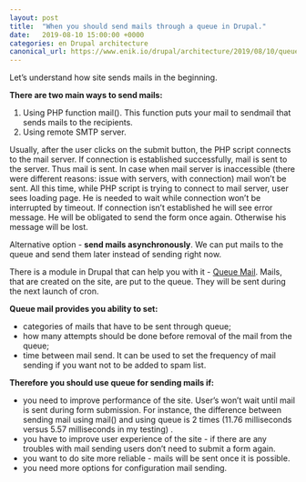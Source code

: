 ```yaml
---
layout: post
title:  "When you should send mails through a queue in Drupal."
date:   2019-08-10 15:00:00 +0000
categories: en Drupal architecture
canonical_url: https://www.enik.io/drupal/architecture/2019/08/10/queue-mail.html
---
```

Let’s understand how site sends mails in the beginning.

**There are two main ways to send mails:**
1. Using PHP function mail(). This function puts your mail to sendmail that sends mails to the recipients.
2. Using remote SMTP server.

Usually, after the user clicks on the submit button, the PHP script connects to the mail server. If connection is established successfully, mail is sent to the server. Thus mail is sent. In case when mail server is inaccessible (there were different reasons: issue with servers, with connection) mail won’t be sent. All this time, while PHP script is trying to connect to mail server, user sees loading page. He is needed to wait while connection won’t be interrupted by timeout. If connection isn’t established he will see error message. He will be obligated to send the form once again. Otherwise his message will be lost.

Alternative option - **send mails asynchronously**. We can put mails to the queue and send them later instead of sending right now.

There is a module in Drupal that can help you with it - [Queue Mail](https://www.drupal.org/project/queue_mail). Mails, that are created on the site, are put to the queue. They will be sent during the next launch of cron. 

**Queue mail provides you ability to set:**
* categories of mails that have to be sent through queue;
* how many attempts should be done before removal of the mail from the queue;
* time between mail send. It can be used to set the frequency of mail sending if you want not to be added to spam list.

**Therefore you should use queue for sending mails if:**
* you need to improve performance of the site. User’s won’t wait until mail is sent during form submission. For instance, the difference between sending mail using mail() and using queue is 2 times (11.76 milliseconds versus 5.57 milliseconds in my testing) .
* you have to improve user experience of the site - if there are any troubles with mail sending users don’t need to submit a form again.
* you want to do site more reliable - mails will be sent once it is possible.
* you need more options for configuration mail sending. 
